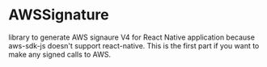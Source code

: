 # AWSSignature
library to generate AWS signaure V4 for React Native application because aws-sdk-js doesn't support react-native.
This is the first part if you want to make any signed calls to AWS.
